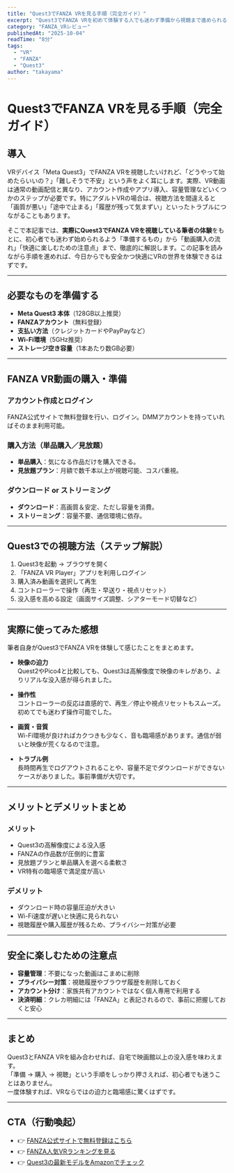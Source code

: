 ```yaml
---
title: "Quest3でFANZA VRを見る手順（完全ガイド）"
excerpt: "Quest3でFANZA VRを初めて体験する人でも迷わず準備から視聴まで進められるよう、必要な手順を徹底解説します。"
category: "FANZA_VRレビュー"
publishedAt: "2025-10-04"
readTime: "8分"
tags:
  - "VR"
  - "FANZA"
  - "Quest3"
author: "takayama"
---
```


# Quest3でFANZA VRを見る手順（完全ガイド）

## 導入
VRデバイス「Meta Quest3」でFANZA VRを視聴したいけれど、「どうやって始めたらいいの？」「難しそうで不安」という声をよく耳にします。実際、VR動画は通常の動画配信と異なり、アカウント作成やアプリ導入、容量管理などいくつかのステップが必要です。特にアダルトVRの場合は、視聴方法を間違えると「画質が悪い」「途中で止まる」「履歴が残って気まずい」といったトラブルにつながることもあります。  

そこで本記事では、**実際にQuest3でFANZA VRを視聴している筆者の体験**をもとに、初心者でも迷わず始められるよう「準備するもの」から「動画購入の流れ」「快適に楽しむための注意点」まで、徹底的に解説します。この記事を読みながら手順を進めれば、今日からでも安全かつ快適にVRの世界を体験できるはずです。  

---

## 必要なものを準備する
- **Meta Quest3 本体**（128GB以上推奨）  
- **FANZAアカウント**（無料登録）  
- **支払い方法**（クレジットカードやPayPayなど）  
- **Wi-Fi環境**（5GHz推奨）  
- **ストレージ空き容量**（1本あたり数GB必要）

---

## FANZA VR動画の購入・準備
### アカウント作成とログイン
FANZA公式サイトで無料登録を行い、ログイン。DMMアカウントを持っていればそのまま利用可能。

### 購入方法（単品購入／見放題）
- **単品購入**：気になる作品だけを購入できる。  
- **見放題プラン**：月額で数千本以上が視聴可能、コスパ重視。

### ダウンロード or ストリーミング
- **ダウンロード**：高画質＆安定、ただし容量を消費。  
- **ストリーミング**：容量不要、通信環境に依存。

---

## Quest3での視聴方法（ステップ解説）
1. Quest3を起動 → ブラウザを開く  
2. 「FANZA VR Player」アプリを利用しログイン  
3. 購入済み動画を選択して再生  
4. コントローラーで操作（再生・早送り・視点リセット）  
5. 没入感を高める設定（画面サイズ調整、シアターモード切替など）

---

## 実際に使ってみた感想
筆者自身がQuest3でFANZA VRを体験して感じたことをまとめます。

- **映像の迫力**  
  Quest2やPico4と比較しても、Quest3は高解像度で映像のキレがあり、よりリアルな没入感が得られました。

- **操作性**  
  コントローラーの反応は直感的で、再生／停止や視点リセットもスムーズ。初めてでも迷わず操作可能でした。

- **画質・音質**  
  Wi-Fi環境が良ければカクつきも少なく、音も臨場感があります。通信が弱いと映像が荒くなるので注意。

- **トラブル例**  
  長時間再生でログアウトされることや、容量不足でダウンロードができないケースがありました。事前準備が大切です。

---

## メリットとデメリットまとめ

### メリット
- Quest3の高解像度による没入感  
- FANZAの作品数が圧倒的に豊富  
- 見放題プランと単品購入を選べる柔軟さ  
- VR特有の臨場感で満足度が高い  

### デメリット
- ダウンロード時の容量圧迫が大きい  
- Wi-Fi速度が遅いと快適に見られない  
- 視聴履歴や購入履歴が残るため、プライバシー対策が必要  

---

## 安全に楽しむための注意点
- **容量管理**：不要になった動画はこまめに削除  
- **プライバシー対策**：視聴履歴やブラウザ履歴を削除しておく  
- **アカウント分け**：家族共有アカウントではなく個人専用で利用する  
- **決済明細**：クレカ明細には「FANZA」と表記されるので、事前に把握しておくと安心  

---

## まとめ
Quest3とFANZA VRを組み合わせれば、自宅で映画館以上の没入感を味わえます。  
「準備 → 購入 → 視聴」という手順をしっかり押さえれば、初心者でも迷うことはありません。  
一度体験すれば、VRならではの迫力と臨場感に驚くはずです。  

---

## CTA（行動喚起）
- 👉 [FANZA公式サイトで無料登録はこちら](#)  
- 👉 [FANZA人気VRランキングを見る](#)  
- 👉 [Quest3の最新モデルをAmazonでチェック](#)  
